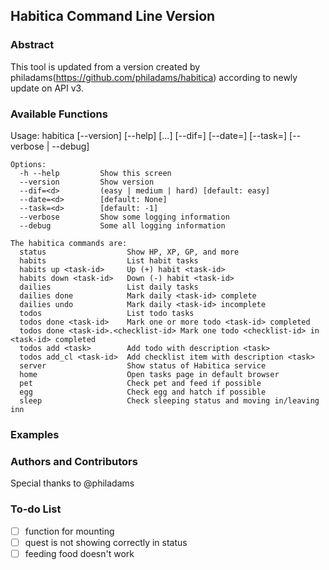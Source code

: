 ## Habitica Command Line Version

### Abstract
This tool is updated from a version created by philadams(https://github.com/philadams/habitica) according to newly update on API v3.

### Available Functions
Usage: habitica [--version] [--help]
                    <command> [<args>...] [--dif=<d>] [--date=<d>] [--task=<d>]
                    [--verbose | --debug]

    Options:
      -h --help         Show this screen
      --version         Show version
      --dif=<d>         (easy | medium | hard) [default: easy]
      --date=<d>        [default: None]
      --task=<d>        [default: -1]
      --verbose         Show some logging information
      --debug           Some all logging information

    The habitica commands are:
      status                  Show HP, XP, GP, and more
      habits                  List habit tasks
      habits up <task-id>     Up (+) habit <task-id>
      habits down <task-id>   Down (-) habit <task-id>
      dailies                 List daily tasks
      dailies done            Mark daily <task-id> complete
      dailies undo            Mark daily <task-id> incomplete
      todos                   List todo tasks
      todos done <task-id>    Mark one or more todo <task-id> completed
      todos done <task-id>.<checklist-id> Mark one todo <checklist-id> in <task-id> completed
      todos add <task>        Add todo with description <task>
      todos add_cl <task-id>  Add checklist item with description <task>
      server                  Show status of Habitica service
      home                    Open tasks page in default browser
      pet                     Check pet and feed if possible
      egg                     Check egg and hatch if possible
      sleep                   Check sleeping status and moving in/leaving inn

### Examples

### Authors and Contributors 
Special thanks to @philadams

### To-do List
- [ ] function for mounting
- [ ] quest is not showing correctly in status
- [ ] feeding food doesn't work
